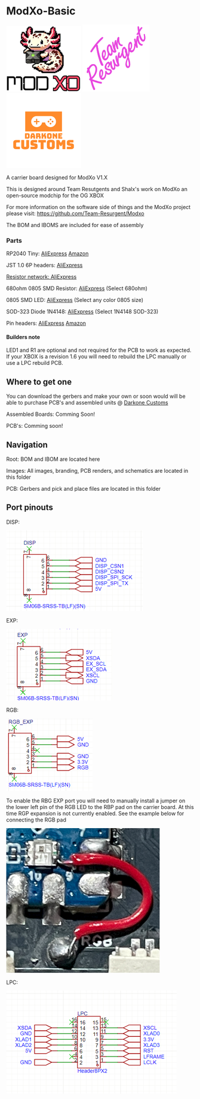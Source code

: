 # ModXo-Basic

![alt text](https://github.com/Darkone83/ModXo-Basic/blob/main/Images/logo.png?raw=true) <img src="https://github.com/Darkone83/ModXo-Basic/blob/main/Images/team-resurgent.png" width="180"> ![alt text](https://github.com/Darkone83/ModXo-Basic/blob/main/Images/DC%20logo.png?raw=true)

A carrier board designed for ModXo V1.X

This is designed around Team Resutgents and Shalx's work on ModXo an open-source modchip for the OG XBOX

For more information on the software side of things and the ModXo project please visit: https://github.com/Team-Resurgent/Modxo

The BOM and IBOMS are included for ease of assembly

### Parts

RP2040 Tiny: <a href="https://www.aliexpress.us/item/3256805837992528.html?spm=a2g0o.productlist.main.21.2f7926c5zGZBOW&algo_pvid=a59806cb-1f8b-4000-8595-0b05ca9fd6e6&algo_exp_id=a59806cb-1f8b-4000-8595-0b05ca9fd6e6-10&pdp_npi=4%40dis%21USD%217.22%214.48%21%21%217.22%214.48%21%402101c80217323295821625728e786b%2112000035369681956%21sea%21US%21196794698%21X&curPageLogUid=5ESoEvR4Kxce&utparam-url=scene%3Asearch%7Cquery_from%3A">AliExpress</a> <a href="https://www.amazon.com/gp/product/B0CHDW1MY5/ref=ppx_yo_dt_b_asin_title_o02_s00?ie=UTF8&psc=1">Amazon</a>

JST 1.0 6P headers: <a href="https://www.aliexpress.us/item/3256807921170605.html?spm=a2g0o.order_list.order_list_main.5.2ab61802WqdO85&gatewayAdapt=glo2usa">AliExpress

Resistor network: <a href="https://www.aliexpress.us/item/3256805393765008.html?spm=a2g0o.order_list.order_list_main.15.2ab61802WqdO85&gatewayAdapt=glo2usa">AliExpress</a>

680ohm 0805 SMD Resistor: <a href="https://www.aliexpress.us/item/3256805001000955.html?spm=a2g0o.productlist.main.1.21e92a8bJSREJB&algo_pvid=166c6b88-0bcd-419e-a2aa-9cdee6e1159c&algo_exp_id=166c6b88-0bcd-419e-a2aa-9cdee6e1159c-0&pdp_npi=4%40dis%21USD%211.61%211.61%21%21%2111.58%2111.58%21%402103010b17330203904498265e203c%2112000032028480646%21sea%21US%21196794698%21X&curPageLogUid=gv6us4jd9bBm&utparam-url=scene%3Asearch%7Cquery_from%3A">AliExpress</a> (Select 680ohm)

0805 SMD LED: <a href="https://www.aliexpress.us/item/3256805040539430.html?spm=a2g0o.order_list.order_list_main.115.2ab61802WqdO85&gatewayAdapt=glo2usa">AliExpress</a> (Select any color 0805 size)

SOD-323 Diode 1N4148: <a href="https://www.aliexpress.us/item/3256802700704767.html?spm=a2g0o.order_list.order_list_main.103.2e201802yQpjZo&gatewayAdapt=glo2usa">AliExpress</a> (Select 1N4148 SOD-323)

Pin headers: <A href="https://www.aliexpress.us/item/2251832418097093.html?spm=a2g0o.productlist.main.3.7b0d3df3QSv0wF&algo_pvid=3a181168-b342-4628-83c9-fb164c7798a5&algo_exp_id=3a181168-b342-4628-83c9-fb164c7798a5-1&pdp_npi=4%40dis%21USD%214.99%214.24%21%21%214.99%214.24%21%402103205217330210383736191ef8d4%2159185858513%21sea%21US%21196794698%21X&curPageLogUid=qyKTKZWKL4zD&utparam-url=scene%3Asearch%7Cquery_from%3A">AliExpress</a> <a href="https://www.amazon.com/gp/product/B08R8QXWBR/ref=ppx_yo_dt_b_search_asin_title?ie=UTF8&psc=1">Amazon</a>
#### Builders note

LED1 and R1 are optional and not required for the PCB to work as expected. If your XBOX is a revision 1.6 you will need to rebuild the LPC manually or use a LPC rebuild PCB.

## Where to get one

You can download the gerbers and make your own or soon would will be able to purchase PCB's and assembled units @ <a href="https://www.darkonecustoms.com">Darkone Customs</a>

Assembled Boards: Comming Soon!

PCB's: Comming soon!

## Navigation

Root: BOM and IBOM are located here

Images: All images, branding, PCB renders, and schematics are located in this folder

PCB: Gerbers and pick and place files are located in this folder

## Port pinouts

DISP:

![alt_text](https://github.com/Darkone83/ModXo-Basic/blob/main/Images/DISP.png?raw=true)

EXP:

![alt_text](https://github.com/Darkone83/ModXo-Basic/blob/main/Images/EXP.png?raw=true)

RGB:

![alt_text](https://github.com/Darkone83/ModXo-Basic/blob/main/Images/RGB_EXP.png?raw=true)

To enable the RBG EXP port you will need to manually install a jumper on the lower left pin of the RGB LED to the RBP pad on the carrier board. At this time RGP expansion is not currently enabled. See the example below for connecting the RGB pad

![alt_text](https://github.com/Darkone83/ModXo-Basic/blob/main/Images/RGB_EN.png?raw=true)

LPC:

![alt_text](https://github.com/Darkone83/ModXo-Basic/blob/main/Images/LPC.png?raw=true)
